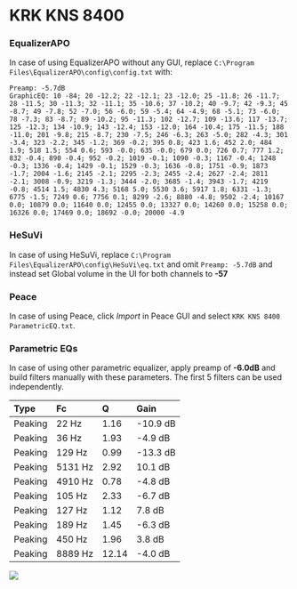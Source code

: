 # KRK KNS 8400

### EqualizerAPO
In case of using EqualizerAPO without any GUI, replace `C:\Program Files\EqualizerAPO\config\config.txt`
with:
```
Preamp: -5.7dB
GraphicEQ: 10 -84; 20 -12.2; 22 -12.1; 23 -12.0; 25 -11.8; 26 -11.7; 28 -11.5; 30 -11.3; 32 -11.1; 35 -10.6; 37 -10.2; 40 -9.7; 42 -9.3; 45 -8.7; 49 -7.8; 52 -7.0; 56 -6.0; 59 -5.4; 64 -4.9; 68 -5.1; 73 -6.0; 78 -7.3; 83 -8.7; 89 -10.2; 95 -11.3; 102 -12.7; 109 -13.6; 117 -13.7; 125 -12.3; 134 -10.9; 143 -12.4; 153 -12.0; 164 -10.4; 175 -11.5; 188 -11.0; 201 -9.8; 215 -8.7; 230 -7.5; 246 -6.3; 263 -5.0; 282 -4.3; 301 -3.4; 323 -2.2; 345 -1.2; 369 -0.2; 395 0.8; 423 1.6; 452 2.0; 484 1.9; 518 1.5; 554 0.6; 593 -0.0; 635 -0.0; 679 0.0; 726 0.7; 777 1.2; 832 -0.4; 890 -0.4; 952 -0.2; 1019 -0.1; 1090 -0.3; 1167 -0.4; 1248 -0.3; 1336 -0.4; 1429 -0.1; 1529 -0.3; 1636 -0.8; 1751 -0.9; 1873 -1.7; 2004 -1.6; 2145 -2.1; 2295 -2.3; 2455 -2.4; 2627 -2.4; 2811 -2.1; 3008 -0.9; 3219 -1.3; 3444 -2.0; 3685 -1.4; 3943 -1.7; 4219 -0.8; 4514 1.5; 4830 4.3; 5168 5.0; 5530 3.6; 5917 1.8; 6331 -1.3; 6775 -1.5; 7249 0.6; 7756 0.1; 8299 -2.6; 8880 -4.8; 9502 -2.4; 10167 0.0; 10879 0.0; 11640 0.0; 12455 0.0; 13327 0.0; 14260 0.0; 15258 0.0; 16326 0.0; 17469 0.0; 18692 -0.0; 20000 -4.9
```

### HeSuVi
In case of using HeSuVi, replace `C:\Program Files\EqualizerAPO\config\HeSuVi\eq.txt` and omit `Preamp:
-5.7dB` and instead set Global volume in the UI for both channels to **-57**

### Peace
In case of using Peace, click *Import* in Peace GUI and select `KRK KNS 8400 ParametricEQ.txt`.

### Parametric EQs
In case of using other parametric equalizer, apply preamp of **-6.0dB** and build filters manually with
these parameters. The first 5 filters can be used independently.

| Type    | Fc      |     Q | Gain     |
|:--------|:--------|:------|:---------|
| Peaking | 22 Hz   |  1.16 | -10.9 dB |
| Peaking | 36 Hz   |  1.93 | -4.9 dB  |
| Peaking | 129 Hz  |  0.99 | -13.3 dB |
| Peaking | 5131 Hz |  2.92 | 10.1 dB  |
| Peaking | 4910 Hz |  0.78 | -4.8 dB  |
| Peaking | 105 Hz  |  2.33 | -6.7 dB  |
| Peaking | 127 Hz  |  1.12 | 7.8 dB   |
| Peaking | 189 Hz  |  1.45 | -6.3 dB  |
| Peaking | 450 Hz  |  1.96 | 3.8 dB   |
| Peaking | 8889 Hz | 12.14 | -4.0 dB  |

![](https://raw.githubusercontent.com/jaakkopasanen/AutoEq/master/results/headphonecom/headphonecom/KRK%20KNS%208400/KRK%20KNS%208400.png)